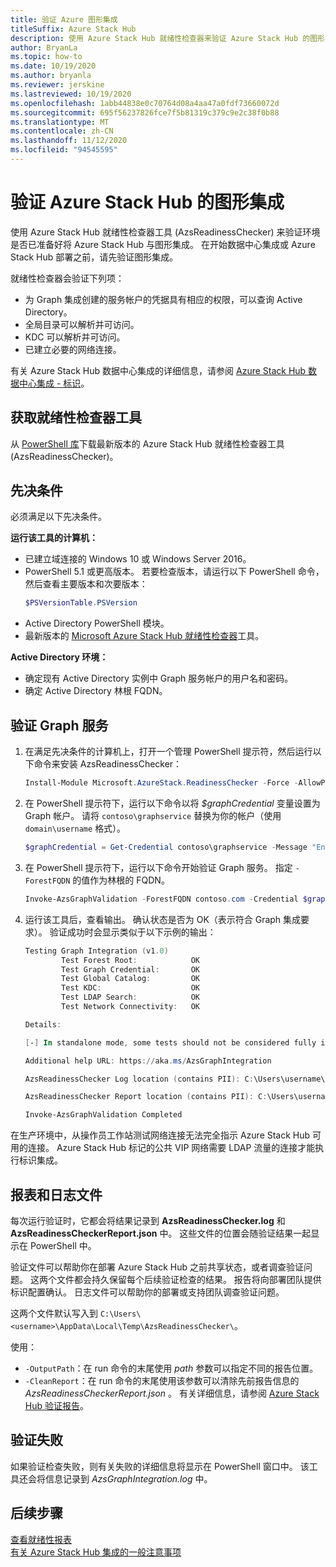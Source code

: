 ```yaml
---
title: 验证 Azure 图形集成
titleSuffix: Azure Stack Hub
description: 使用 Azure Stack Hub 就绪性检查器来验证 Azure Stack Hub 的图形集成。
author: BryanLa
ms.topic: how-to
ms.date: 10/19/2020
ms.author: bryanla
ms.reviewer: jerskine
ms.lastreviewed: 10/19/2020
ms.openlocfilehash: 1abb44838e0c70764d08a4aa47a0fdf73660072d
ms.sourcegitcommit: 695f56237826fce7f5b81319c379c9e2c38f0b88
ms.translationtype: MT
ms.contentlocale: zh-CN
ms.lasthandoff: 11/12/2020
ms.locfileid: "94545595"
---
```

# <a name="validate-graph-integration-for-azure-stack-hub"></a>验证 Azure Stack Hub 的图形集成

使用 Azure Stack Hub 就绪性检查器工具 (AzsReadinessChecker) 来验证环境是否已准备好将 Azure Stack Hub 与图形集成。 在开始数据中心集成或 Azure Stack Hub 部署之前，请先验证图形集成。

就绪性检查器会验证下列项：

* 为 Graph 集成创建的服务帐户的凭据具有相应的权限，可以查询 Active Directory。
* 全局目录可以解析并可访问。 
* KDC 可以解析并可访问。
* 已建立必要的网络连接。

有关 Azure Stack Hub 数据中心集成的详细信息，请参阅 [Azure Stack Hub 数据中心集成 - 标识](azure-stack-integrate-identity.md)。

## <a name="get-the-readiness-checker-tool"></a>获取就绪性检查器工具

从 [PowerShell 库](https://aka.ms/AzsReadinessChecker)下载最新版本的 Azure Stack Hub 就绪性检查器工具 (AzsReadinessChecker)。

## <a name="prerequisites"></a>先决条件

必须满足以下先决条件。

**运行该工具的计算机：**

* 已建立域连接的 Windows 10 或 Windows Server 2016。
* PowerShell 5.1 或更高版本。 若要检查版本，请运行以下 PowerShell 命令，然后查看主要版本和次要版本：  
    ```powershell
    $PSVersionTable.PSVersion
    ```
* Active Directory PowerShell 模块。
* 最新版本的 [Microsoft Azure Stack Hub 就绪性检查器](https://aka.ms/AzsReadinessChecker)工具。

**Active Directory 环境：**

* 确定现有 Active Directory 实例中 Graph 服务帐户的用户名和密码。
* 确定 Active Directory 林根 FQDN。

## <a name="validate-the-graph-service"></a>验证 Graph 服务

1. 在满足先决条件的计算机上，打开一个管理 PowerShell 提示符，然后运行以下命令来安装 AzsReadinessChecker：

    ```powershell
    Install-Module Microsoft.AzureStack.ReadinessChecker -Force -AllowPrerelease
    ```

1. 在 PowerShell 提示符下，运行以下命令以将 *$graphCredential* 变量设置为 Graph 帐户。 请将 `contoso\graphservice` 替换为你的帐户（使用 `domain\username` 格式）。

    ```powershell
    $graphCredential = Get-Credential contoso\graphservice -Message "Enter Credentials for the Graph Service Account"
    ```

1. 在 PowerShell 提示符下，运行以下命令开始验证 Graph 服务。 指定 `-ForestFQDN` 的值作为林根的 FQDN。

    ```powershell
    Invoke-AzsGraphValidation -ForestFQDN contoso.com -Credential $graphCredential
    ```

1. 运行该工具后，查看输出。 确认状态是否为 OK（表示符合 Graph 集成要求）。 验证成功时会显示类似于以下示例的输出：

    ```powershell
    Testing Graph Integration (v1.0)
            Test Forest Root:            OK
            Test Graph Credential:       OK
            Test Global Catalog:         OK
            Test KDC:                    OK
            Test LDAP Search:            OK
            Test Network Connectivity:   OK

    Details:

    [-] In standalone mode, some tests should not be considered fully indicative of connectivity or readiness the Azure Stack Hub Stamp requires prior to Datacenter Integration.

    Additional help URL: https://aka.ms/AzsGraphIntegration

    AzsReadinessChecker Log location (contains PII): C:\Users\username\AppData\Local\Temp\AzsReadinessChecker\AzsReadinessChecker.log

    AzsReadinessChecker Report location (contains PII): C:\Users\username\AppData\Local\Temp\AzsReadinessChecker\AzsReadinessCheckerReport.json

    Invoke-AzsGraphValidation Completed
    ```

在生产环境中，从操作员工作站测试网络连接无法完全指示 Azure Stack Hub 可用的连接。 Azure Stack Hub 标记的公共 VIP 网络需要 LDAP 流量的连接才能执行标识集成。

## <a name="report-and-log-file"></a>报表和日志文件

每次运行验证时，它都会将结果记录到 **AzsReadinessChecker.log** 和 **AzsReadinessCheckerReport.json** 中。 这些文件的位置会随验证结果一起显示在 PowerShell 中。

验证文件可以帮助你在部署 Azure Stack Hub 之前共享状态，或者调查验证问题。 这两个文件都会持久保留每个后续验证检查的结果。 报告将向部署团队提供标识配置确认。 日志文件可以帮助你的部署或支持团队调查验证问题。

这两个文件默认写入到 `C:\Users\<username>\AppData\Local\Temp\AzsReadinessChecker\`。

使用：

* `-OutputPath`：在 run 命令的末尾使用 *path* 参数可以指定不同的报告位置。
* `-CleanReport`：在 run 命令的末尾使用该参数可以清除先前报告信息的 *AzsReadinessCheckerReport.json* 。 有关详细信息，请参阅 [Azure Stack Hub 验证报告](azure-stack-validation-report.md)。

## <a name="validation-failures"></a>验证失败

如果验证检查失败，则有关失败的详细信息将显示在 PowerShell 窗口中。 该工具还会将信息记录到 *AzsGraphIntegration.log* 中。

## <a name="next-steps"></a>后续步骤

[查看就绪性报表](azure-stack-validation-report.md)  
[有关 Azure Stack Hub 集成的一般注意事项](azure-stack-datacenter-integration.md)  
